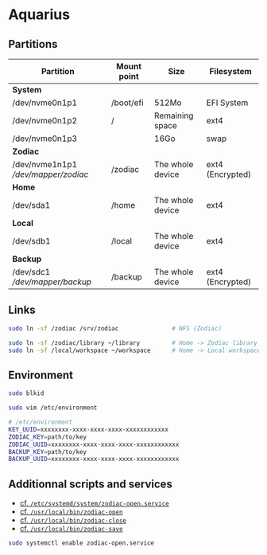 # Aquarius

## Partitions

Partition                           | Mount point | Size             | Filesystem
----------------------------------- | ----------- | ---------------- | ----------------
**System**                          |             |                  |
/dev/nvme0n1p1                      | /boot/efi   | 512Mo            | EFI System
/dev/nvme0n1p2                      | /           | Remaining space  | ext4
/dev/nvme0n1p3                      |             | 16Go             | swap
**Zodiac**                          |             |                  |
/dev/nvme1n1p1 */dev/mapper/zodiac* | /zodiac     | The whole device | ext4 (Encrypted)
**Home**                            |             |                  |
/dev/sda1                           | /home       | The whole device | ext4
**Local**                           |             |                  |
/dev/sdb1                           | /local      | The whole device | ext4
**Backup**                          |             |                  |
/dev/sdc1 */dev/mapper/backup*      | /backup     | The whole device | ext4 (Encrypted)

## Links

```sh
sudo ln -sf /zodiac /srv/zodiac               # NFS (Zodiac)

sudo ln -sf /zodiac/library ~/library         # Home -> Zodiac library
sudo ln -sf /local/workspace ~/workspace      # Home -> Local workspace
```

## Environment

```sh
sudo blkid

sudo vim /etc/environment
```

```sh
# /etc/environment
KEY_UUID=xxxxxxxx-xxxx-xxxx-xxxx-xxxxxxxxxxxx
ZODIAC_KEY=path/to/key
ZODIAC_UUID=xxxxxxxx-xxxx-xxxx-xxxx-xxxxxxxxxxxx
BACKUP_KEY=path/to/key
BACKUP_UUID=xxxxxxxx-xxxx-xxxx-xxxx-xxxxxxxxxxxx
```

## Additionnal scripts and services

- [cf. `/etc/systemd/system/zodiac-open.service`](aquarius/etc/systemd/system/zodiac-open.service)
- [cf. `/usr/local/bin/zodiac-open`](aquarius/usr/local/bin/zodiac-open)
- [cf. `/usr/local/bin/zodiac-close`](aquarius/usr/local/bin/zodiac-close)
- [cf. `/usr/local/bin/zodiac-save`](aquarius/usr/local/bin/zodiac-save)

```sh
sudo systemctl enable zodiac-open.service
```
